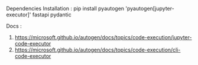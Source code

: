 Dependencies Installation :
pip install pyautogen 'pyautogen[jupyter-executor]' fastapi pydantic

Docs : 
1. https://microsoft.github.io/autogen/docs/topics/code-execution/jupyter-code-executor
2. https://microsoft.github.io/autogen/docs/topics/code-execution/cli-code-executor
